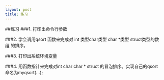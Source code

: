 ```yaml
---
layout: post
title: 练习 
---
```

##练习
###1. 
打印出命令行参数
 
###2. 
学会调用qsort 函数来完成对  int 类型char类型 char *类型 struct类型的数组 
 的排序。 

###3. 
打印出系统环境变量 

###4.
用函数指针来完成对int char char * struct 的冒泡排序。实现自己的qsort  
命名为myqsort(...); 



